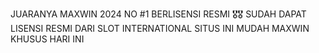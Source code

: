 JUARANYA MAXWIN 2024 NO #1 BERLISENSI RESMI 🎖️🎖️
SUDAH DAPAT LISENSI RESMI DARI SLOT INTERNATIONAL SITUS INI MUDAH MAXWIN KHUSUS HARI INI
